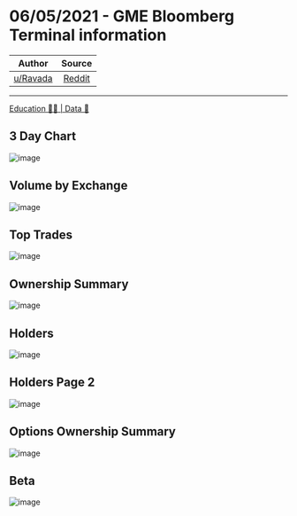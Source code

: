 06/05/2021 - GME Bloomberg Terminal information
===============================================

| Author       | Source       | 
| :-------------: |:-------------:|
|  [u/Ravada](https://www.reddit.com/user/Ravada/) | [Reddit](https://www.reddit.com/r/Superstonk/comments/n6gor1/06052021_gme_bloomberg_terminal_information/) | 

---

[Education 👨‍🏫 | Data 🔢](https://www.reddit.com/r/Superstonk/search?q=flair_name%3A%22Education%20%F0%9F%91%A8%E2%80%8D%F0%9F%8F%AB%20%7C%20Data%20%F0%9F%94%A2%22&restrict_sr=1)

## 3 Day Chart
![image](https://user-images.githubusercontent.com/82035192/128022659-415c5055-7df7-4263-8f3d-95436aa0f5d9.png)

## Volume by Exchange
![image](https://user-images.githubusercontent.com/82035192/128022689-e7182bd1-b6c6-4a6e-bc6b-5a4802fdb99e.png)

## Top Trades
![image](https://user-images.githubusercontent.com/82035192/128022717-247057fb-a49c-4f3e-94e3-7c3f29f906c5.png)

## Ownership Summary
![image](https://user-images.githubusercontent.com/82035192/128022733-05886be3-cac2-40be-996d-80d8e0ac0ad2.png)

## Holders
![image](https://user-images.githubusercontent.com/82035192/128022746-713449df-2d5d-436b-82aa-7a7465ecfaea.png)

## Holders Page 2
![image](https://user-images.githubusercontent.com/82035192/128022757-85b601b7-e582-4761-bfed-999076678159.png)

## Options Ownership Summary 
![image](https://user-images.githubusercontent.com/82035192/128022795-9e3e3933-df93-48fd-9d19-46f6f06fc53d.png)

## Beta 
![image](https://user-images.githubusercontent.com/82035192/128022811-c6823452-3e8b-4b7f-bbb8-7ff91f6b4f77.png)

